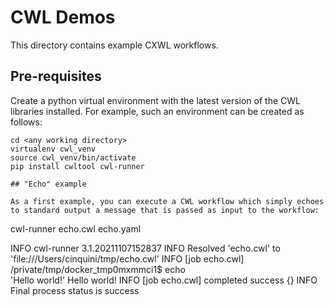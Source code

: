# CWL Demos
This directory contains example CXWL workflows.

## Pre-requisites
Create a python virtual environment with the latest version of the CWL libraries installed. For example, such an environment can be created as follows:
```
cd <any working directory>
virtualenv cwl_venv
source cwl_venv/bin/activate
pip install cwltool cwl-runner

## "Echo" example

As a first example, you can execute a CWL workflow which simply echoes to standard output a message that is passed as input to the workflow:

```
cwl-runner echo.cwl echo.yaml

INFO cwl-runner 3.1.20211107152837
INFO Resolved 'echo.cwl' to 'file:///Users/cinquini/tmp/echo.cwl'
INFO [job echo.cwl] /private/tmp/docker_tmp0mxmmci1$ echo \
    'Hello world!'
Hello world!
INFO [job echo.cwl] completed success
{}
INFO Final process status is success
```
